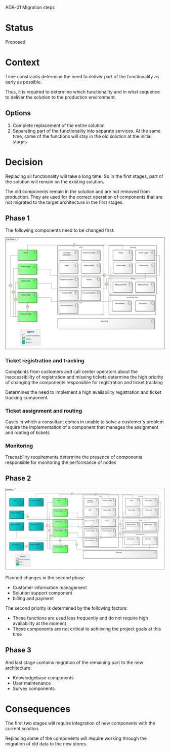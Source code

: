 ADR-01 Migration steps

# Status

Proposed

# Context

Time constraints determine the need to deliver part of the functionality as early as possible.

Thus, it is required to determine which functionality and in what sequence to deliver the solution to the production environment.

## Options

1. Complete replacement of the entire solution
2. Separating part of the functionality into separate services. At the same time, some of the functions will stay in the old solution at the initial stages

# Decision

Replacing all functionality will take a long time. So in the first stages, part of the solution will remain on the existing solution.

The old components remain in the solution and are not removed from production. They are used for the correct operation of components that are not migrated to the target architecture in the first stages.

## Phase 1

The following components need to be changed first:

![Phase 1](adr-01-01.png)

### Ticket registration and tracking

Complaints from customers and call center operators about the inaccessibility of registration and missing tickets determine the high priority of changing the components responsible for registration and ticket tracking

Determines the need to implement a high availability registration and ticket tracking component.

### Ticket assignment and routing

Cases in which a consultant comes in unable to solve a customer's problem require the implementation of a component that manages the assignment and routing of tickets

### Monitoring

Traceability requirements determine the presence of components responsible for monitoring the performance of nodes

## Phase 2

![Phase 2](adr-01-02.png)

Planned changes in the second phase

* Customer information management
* Solution support component
* billing and payment

The second priority is determined by the following factors:

* These functions are used less frequently and do not require high availability at the moment
* These components are not critical to achieving the project goals at this time

## Phase 3

And last stage contains migration of the remaining part to the new architecture:

* Knowledgebase components
* User maintenance
* Survey components

# Consequences

The first two stages will require integration of new components with the current solution.

Replacing some of the components will require working through the migration of old data to the new stores.
